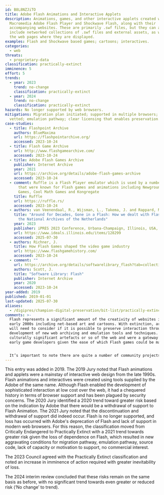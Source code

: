 ```yaml
---
id: B8L8NZJiTO
title: Adobe Flash Animations and Interactive Applets
description: Animations, games, and other interactive applets created with
  Macromedia Adobe Flash Player and Shockwave Flash, along with their
  accompanying websites. These are primarily .swf files, but they can also
  include networked collections of .swf files and external assets, as well as
  the web pages where they are displayed.
examples: Flash and Shockwave based games; cartoons; interactives.
categories:
  - web
threats:
  - proprietary-data
classification: practically-extinct
imminence: 5
effort: 5
trends:
  - year: 2023
    trend: no-change
    classification: practically-extinct
  - year: 2024
    trend: no-change
    classification: practically-extinct
hazards: No longer supported by web browsers.
mitigations: Migration plan initiated; supported in multiple browsers; security
  vetted; emulation pathway; clear licensing that enables preservation.
case-studies:
  - title: Flashpoint Archive
    authors: BlueMaxima
    url: https://flashpointarchive.org/
    accessed: 2023-10-24
  - title: Flash Game Archive
    url: http://www.flashgamearchive.com/
    accessed: 2023-10-24
  - title: Adobe Flash Games Archive
    publisher: Internet Archive
    year: 2021
    url: https://archive.org/details/adobe-flash-games-archive
    accessed: 2023-10-24
  - comment: Ruffle is a Flash Player emulator which is used by a number of websites
      that were known for Flash games and animations including Newground, Armor
      Games, Cool Math Games and Kongregate
    title: Ruffle
    url: https://ruffle.rs/
    accessed: 2023-10-24
  - authors: van Veenendaal, R., Wijsman, L., Takema, J. and Rappard, M
    title: "Around for Decades, Gone in a Flash: How we dealt with Flash objects and
      the National Archives of the Netherlands"
    year: 2023
    publisher: iPRES 2023 Conference, Urbana-Champaign, Illinois, USA, 19–22 September
    url: https://www.ideals.illinois.edu/items/128299
    accessed: 2025-07-30
  - authors: Richner, J.
    title: How Flash Games shaped the video game industry
    url: https://www.flashgamehistory.com/
    accessed: 2023-10-24
  - comment: ""
    url: https://archive.org/details/softwarelibrary_flash?tab=collection
    authors: Scott, J.
    title: "Software Library: Flash"
    publisher: Internet Archive
    year: 2020
    accessed: 2023-10-24
year-added: 2019
published: 2019-01-01
last-updated: 2025-07-30
aliases:
  - /digipres/champion-digital-preservation/bit-list/practically-extinct/bitlist-adobe-flash-and-applets
comments: >-
  Flash represents a significant amount of the creativity of websites in the
  early 2000s including net-based art and cartoons. With extinction, archives
  will need to consider if it is possible to preserve interaction through the
  development of new web archiving and emulation tools and techniques. These are
  culturally significant artefacts or so of the web and were a gateway for many
  early game developers given the ease of which Flash games could be made.


  It’s important to note there are quite a number of community projects working on this, whilst the focus tends to be on Flash games there is still work around Flash animations. Projects like Flashpoint Archive do have their own workflows for getting the games/animations but have their own preservation issues. The survival of Flashpoint is reliant on a small group of people with the storage space entirely relying on one person maintaining it. Other Flash game archives exist as well, such as Flash Game Archives. The Internet Archive has a number of Flash game collections as well. There is also work being done around emulating Flash within web browsers through Ruffle which increases access to Flash games and animations.
---
```

This entry was added in 2019. The 2019 Jury noted that Flash animations and applets were a mainstay of interactive web design from the late 1990s. Flash animations and interactives were created using tools supplied by the Adobe of the same name. Although Flash enabled the development of sophisticated interaction at low cost over the web, it had a chequered history in terms of browser support and has been plagued by security concerns. The 2020 Jury identified a 2020 trend toward greater risk based on the indication by Adobe that there would be a withdrawal of support to Flash Animation. The 2021 Jury noted that the discontinuation and withdrawal of support did indeed occur. Flash is no longer supported, and loss has occurred with Adobe's deprecation of Flash and lack of support in modern web browsers. For this reason, the classification moved from Critically Endangered to Practically Extinct with a 2021 trend towards greater risk given the loss of dependence on Flash, which resulted in new aggravating conditions for migration pathway, emulation pathway, source code, lack of capacity or motivation to support, no commercial interest.

The 2023 Council agreed with the Practically Extinct classification and noted an increase in imminence of action required with greater inevitability of loss.

The 2024 interim review concluded that these risks remain on the same basis as before, with no significant trend towards even greater or reduced risk (‘No change’ to trend).
